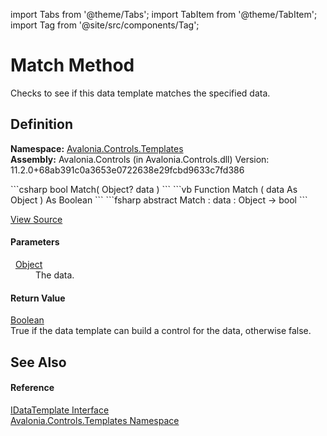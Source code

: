 import Tabs from '@theme/Tabs'; 
import TabItem from '@theme/TabItem'; 
import Tag from '@site/src/components/Tag'; 

# Match Method


Checks to see if this data template matches the specified data.



## Definition
**Namespace:** <a href="N_Avalonia_Controls_Templates">Avalonia.Controls.Templates</a>  
**Assembly:** Avalonia.Controls (in Avalonia.Controls.dll) Version: 11.2.0+68ab391c0a3653e0722638e29fcbd9633c7fd386

<Tabs groupId="api-code-preview">
<TabItem value="csharp" label="C#">
```csharp
bool Match(
	Object? data
)
```
</TabItem>
<TabItem value="vb" label="VB">
```vb
Function Match ( 
	data As Object
) As Boolean
```
</TabItem>
<TabItem value="fsharp" label="F#">
```fsharp
abstract Match : 
        data : Object -> bool 
```
</TabItem>
</Tabs>



<a href="https://github.com/AvaloniaUI/Avalonia/tree/master/srcAvalonia.Controls/Templates/IDataTemplate.cs" title="View the source code">View Source</a>



#### Parameters
<dl><dt>  <a href="https://learn.microsoft.com/dotnet/api/system.object" target="_blank" rel="noopener noreferrer">Object</a></dt><dd>The data.</dd></dl>

#### Return Value
<a href="https://learn.microsoft.com/dotnet/api/system.boolean" target="_blank" rel="noopener noreferrer">Boolean</a>  
True if the data template can build a control for the data, otherwise false.

## See Also


#### Reference
<a href="T_Avalonia_Controls_Templates_IDataTemplate">IDataTemplate Interface</a>  
<a href="N_Avalonia_Controls_Templates">Avalonia.Controls.Templates Namespace</a>  
